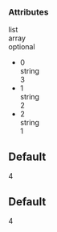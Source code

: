<div class="attributes">
    <div class="attributesTitle">
        <h3 class="attributesTitleText">Attributes</h3></div>
    <div class="attributesList">
        <div class="attributeObject">
            <div class="attributeObjectMembers">
                <div class="attributeObjectMemberContainer">
                    <div class="attributeObjectMember isExpanded isExpandableCollapsible isArray">
                        <div class="attributeObjectMemberToggle">
                            <div class="attributeToggle isExpanded"><span class="attributeToggleIcon"></span></div>
                        </div>
                        <div class="attributeObjectMemberKey">
                            <div class="attributeKey">list</div>
                            <div class="attributeObjectMemberType">
                                <div class="attributeType">array</div>
                            </div>
                        </div>
                        <div class="attributeObjectMemberRequirement">
                            <div class="attributeRequirement isOptional"><span class="attributeRequirementIcon"></span><span class="attributeRequirementTooltip"><div class="attributeTooltip"><span class="attributeTooltipText">optional</span></div>
                            </span>
                        </div>
                    </div>
                    <div class="attributeObjectMemberDescription">
                        <noscript></noscript>
                    </div>
                    <div class="attributeObjectMemberValueRow">
                        <div class="attributeObjectMemberValue">
                            <div class="attributeArray">
                                <ul class="attributeArrayItems">
                                    <li class="attributeArrayItemContainer">
                                        <div class="attributeArrayItem isExpanded">
                                            <div class="attributeArrayItemRow">
                                                <div class="attributeArrayItemToggle">
                                                    <div class="attributeToggle isExpanded"><span class="attributeToggleIcon"></span></div>
                                                </div>
                                                <div class="attributeArrayItemKey">
                                                    <div class="attributeKey">0</div>
                                                    <div class="attributeArrayItemType">
                                                        <div class="attributeType">string</div>
                                                    </div>
                                                </div>
                                                <div class="attributeArrayItemValue">
                                                    <div class="attributeValue">3</div>
                                                </div>
                                            </div>
                                            <div class="attributeArrayItemRow">
                                                <div class="attributeArrayItemDescription">
                                                    <noscript></noscript>
                                                </div>
                                            </div>
                                        </div>
                                    </li>
                                    <li class="attributeArrayItemContainer">
                                        <div class="attributeArrayItem isExpanded">
                                            <div class="attributeArrayItemRow">
                                                <div class="attributeArrayItemToggle">
                                                    <div class="attributeToggle isExpanded"><span class="attributeToggleIcon"></span></div>
                                                </div>
                                                <div class="attributeArrayItemKey">
                                                    <div class="attributeKey">1</div>
                                                    <div class="attributeArrayItemType">
                                                        <div class="attributeType">string</div>
                                                    </div>
                                                </div>
                                                <div class="attributeArrayItemValue">
                                                    <div class="attributeValue">2</div>
                                                </div>
                                            </div>
                                            <div class="attributeArrayItemRow">
                                                <div class="attributeArrayItemDescription">
                                                    <noscript></noscript>
                                                </div>
                                            </div>
                                        </div>
                                    </li>
                                    <li class="attributeArrayItemContainer">
                                        <div class="attributeArrayItem isExpanded">
                                            <div class="attributeArrayItemRow">
                                                <div class="attributeArrayItemToggle">
                                                    <div class="attributeToggle isExpanded"><span class="attributeToggleIcon"></span></div>
                                                </div>
                                                <div class="attributeArrayItemKey">
                                                    <div class="attributeKey">2</div>
                                                    <div class="attributeArrayItemType">
                                                        <div class="attributeType">string</div>
                                                    </div>
                                                </div>
                                                <div class="attributeArrayItemValue">
                                                    <div class="attributeValue">1</div>
                                                </div>
                                            </div>
                                            <div class="attributeArrayItemRow">
                                                <div class="attributeArrayItemDescription">
                                                    <noscript></noscript>
                                                </div>
                                            </div>
                                        </div>
                                    </li>
                                </ul>
                                <div class="attributeArrayDefaultsContainer">
                                    <div class="attributeDefaults">
                                        <h2 class="attributeDefaultsTitle">Default</h2>
                                        <div class="attributeDefaultsEntries">
                                            <div class="attributeSimpleValue">
                                                <div class="attributeSimplePrimitiveValue">4</div>
                                            </div>
                                        </div>
                                    </div>
                                </div>
                            </div>
                        </div>
                        <div class="attributeObjectMemberDefaultsContainer">
                            <div class="attributeDefaults">
                                <h2 class="attributeDefaultsTitle">Default</h2>
                                <div class="attributeDefaultsEntries">
                                    <div class="attributeSimpleValue">
                                        <div class="attributeSimplePrimitiveValue">4</div>
                                    </div>
                                </div>
                            </div>
                        </div>
                    </div>
                </div>
            </div>
        </div>
    </div>
</div>
</div>